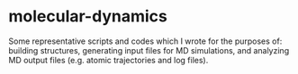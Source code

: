 # molecular-dynamics
Some representative scripts and codes which I wrote for the purposes of: building structures, generating input files for MD simulations, and analyzing MD output files (e.g. atomic trajectories and log files).
